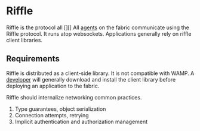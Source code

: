 # Riffle

Riffle is the protocol all [][]
All [agents][Agent] on the fabric communicate using the Riffle protocol. It runs atop websockets. Applications generally rely on riffle client libraries.

## Requirements

Riffle is distributed as a client-side library. It is not compatible with WAMP. A [developer][Agent] will generally download and install the client library before deploying an application to the fabric. 

Riffle should internalize networking common practices.

1. Type guarantees, object serialization
2. Connection attempts, retrying
3. Implicit authentication and authorization management

<!-- Reference for TOC -->

[Agent]:/pages/riffle/Agent.md
